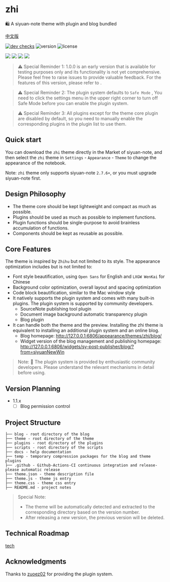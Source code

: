 # zhi

🛍️ A siyuan-note theme with plugin and blog bundled

[中文版](README_zh_CN.md)

[![dev checks](https://img.shields.io/github/checks-status/terwer/zhi/dev?label=build)](https://github.com/terwer/zhi/tree/dev)
![version](https://img.shields.io/github/release/terwer/zhi.svg?style=flat-square)
![license](https://img.shields.io/badge/license-GPL-blue.svg?style=popout-square)

[![](https://img.shields.io/badge/build-assets-green)](https://github.com/terwer/zhi)
[![](https://img.shields.io/badge/theme-source-red)](https://github.com/terwer/zhi/tree/dev/packages/zhi-mini)
[![](https://img.shields.io/badge/dynamic-blog-blue)](https://github.com/terwer/zhi/tree/dev/packages/zhi-blog)
[![](https://img.shields.io/badge/static-blog-purple)](https://github.com/terwer/zhi/tree/dev/packages/zhi-blog-astro)

> ⚠️ Special Reminder 1: 1.0.0 is an early version that is available for testing purposes only and its functionality is
> not yet comprehensive. Please feel free to raise issues to provide valuable feedback. For the features of this
> version,
> please refer to .

> ⚠️ Special Reminder 2: The plugin system defaults to `Safe Mode` , You need to click the settings menu in the upper
> right corner to turn off Safe Mode before you can enable the
> plugin system.

> ⚠️ Special Reminder 3: All plugins except for the theme core plugin are
> disabled by default, so you need to manually enable the corresponding plugins in the plugin list to use them.

## Quick start

You can download the `zhi` theme directly in the Market of siyuan-note, and then select the `zhi` theme
in `Settings` - `Appearance` - `Theme` to change the appearance of the notebook.

Note: `zhi` theme only supports siyuan-note `2.7.6+`, or you must upgrade siyuan-note first.

## Design Philosophy

- The theme core should be kept lightweight and compact as much as possible.
- Plugins should be used as much as possible to implement functions.
- Plugin functions should be single-purpose to avoid brainless accumulation of functions.
- Components should be kept as reusable as possible.

## Core Features

The theme is inspired by `Zhihu` but not limited to its style. The appearance optimization includes but is not limited
to:

- Font style beautification, using `Open Sans` for English and `LXGW WenKai` for Chinese
- Background color optimization, overall layout and spacing optimization
- Code block beautification, similar to the Mac window style
- It natively supports the plugin system and comes with many built-in plugins. The plugin system is supported by
  community developers.
  - SourceNote publishing tool plugin
  - Document image background automatic transparency plugin
  - Blog plugin
- It can handle both the theme and the preview. Installing the zhi theme is equivalent to installing an additional
  plugin system and an online blog.
  - Blog homepage: http://127.0.0.1:6806/appearance/themes/zhi/blog/
  - Widget version of the blog management and publishing
    homepage: http://127.0.0.1:6806/widgets/sy-post-publisher/blog/?from=siyuanNewWin

> Note: 🌹 The plugin system is provided by enthusiastic community developers. Please understand the relevant mechanisms in
> detail before using.

## Version Planning

- 1.1.x
  - [ ] Blog permission control

## Project Structure

```
├── blog - root directory of the blog
├── theme - root directory of the theme
├── plugins - root directory of the plugins
├── scripts - root directory of the scripts
├── docs - help documentation
├── temp - temporary compression packages for the blog and theme plugins
├── .github - Github-Actions-CI continuous integration and release-please automatic release
├── theme.json - theme description file
├── theme.js - theme js entry
├── theme.css - theme css entry
├── README.md - project notes
```

> Special Note:
> 
> - The theme will be automatically detected and extracted to the corresponding directory based on the version number.
> - After releasing a new version, the previous version will be deleted.


## Technical Roadmap

[tech](tech.md)

## Acknowledgments

Thanks to [zuoez02](https://github.com/zuoez02/siyuan-plugin-system) for providing the plugin system.

